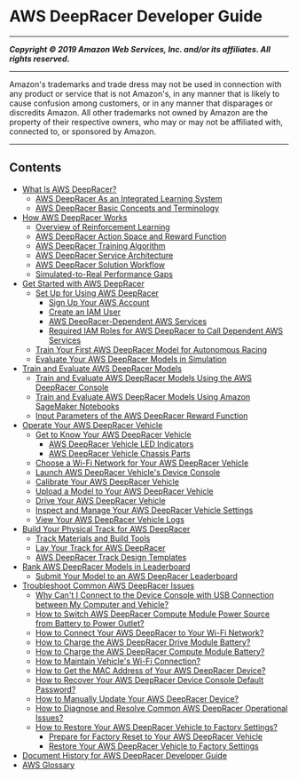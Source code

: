 # AWS DeepRacer Developer Guide

-----
*****Copyright &copy; 2019 Amazon Web Services, Inc. and/or its affiliates. All rights reserved.*****

-----
Amazon's trademarks and trade dress may not be used in 
     connection with any product or service that is not Amazon's, 
     in any manner that is likely to cause confusion among customers, 
     or in any manner that disparages or discredits Amazon. All other 
     trademarks not owned by Amazon are the property of their respective
     owners, who may or may not be affiliated with, connected to, or 
     sponsored by Amazon.

-----
## Contents
+ [What Is AWS DeepRacer?](what-is-deepracer.md)
   + [AWS DeepRacer As an Integrated Learning System](deepracer-is-a-learning-environment-for-reinforcement-learning.md)
   + [AWS DeepRacer Basic Concepts and Terminology](deepracer-basic-concept.md)
+ [How AWS DeepRacer Works](deepracer-how-it-works.md)
   + [Overview of Reinforcement Learning](deepracer-how-it-works-overview-reinforcement-learning.md)
   + [AWS DeepRacer Action Space and Reward Function](deepracer-how-it-works-action-space.md)
   + [AWS DeepRacer Training Algorithm](deepracer-how-it-works-reinforcement-learning-algorithm.md)
   + [AWS DeepRacer Service Architecture](deepracer-how-it-works-service-architecture.md)
   + [AWS DeepRacer Solution Workflow](deepracer-how-it-works-solution-workflow.md)
   + [Simulated-to-Real Performance Gaps](deepracer-how-it-works-virtual-to-physical.md)
+ [Get Started with AWS DeepRacer](deepracer-get-started.md)
   + [Set Up for Using AWS DeepRacer](deepracer-setup.md)
      + [Sign Up Your AWS Account](deepracer-sign-up-aws-account.md)
      + [Create an IAM User](deepracer-create-iam-user.md)
      + [AWS DeepRacer-Dependent AWS Services](deepracer-dependent-aws-services.md)
      + [Required IAM Roles for AWS DeepRacer to Call Dependent AWS Services](deepracer-understand-required-permissions-and-iam-roles.md)
   + [Train Your First AWS DeepRacer Model for Autonomous Racing](deepracer-get-started-training-model.md)
   + [Evaluate Your AWS DeepRacer Models in Simulation](deepracer-get-started-test-in-simulator.md)
+ [Train and Evaluate AWS DeepRacer Models](create-deepracer-project.md)
   + [Train and Evaluate AWS DeepRacer Models Using the AWS DeepRacer Console](deepracer-console-train-evaluate-models.md)
   + [Train and Evaluate AWS DeepRacer Models Using Amazon SageMaker Notebooks](train-evaluate-models-using-sagemaker-notebook.md)
   + [Input Parameters of the AWS DeepRacer Reward Function](deepracer-reward-function-input.md)
+ [Operate Your AWS DeepRacer Vehicle](operate-deepracer-vehicle.md)
   + [Get to Know Your AWS DeepRacer Vehicle](deepracer-prep-vehicle.md)
      + [AWS DeepRacer Vehicle LED Indicators](deepracer-vehicle-led-indicators.md)
      + [AWS DeepRacer Vehicle Chassis Parts](deepracer-vehicle-chassis-parts.md)
   + [Choose a Wi-Fi Network for Your AWS DeepRacer Vehicle](deepracer-set-up-vehicle.md)
   + [Launch AWS DeepRacer Vehicle's Device Console](deepracer-set-up-vehicle-test-drive.md)
   + [Calibrate Your AWS DeepRacer Vehicle](deepracer-calibrate-vehicle.md)
   + [Upload a Model to Your AWS DeepRacer Vehicle](deepracer-upload-model-to-vehicle.md)
   + [Drive Your AWS DeepRacer Vehicle](deepracer-drive-your-vehicle.md)
   + [Inspect and Manage Your AWS DeepRacer Vehicle Settings](deepracer-manage-vehicle-settings.md)
   + [View Your AWS DeepRacer Vehicle Logs](deepracer-drive-vehicle-logs.md)
+ [Build Your Physical Track for AWS DeepRacer](deepracer-build-your-track.md)
   + [Track Materials and Build Tools](deepracer-build-your-track-materials-and-tools.md)
   + [Lay Your Track for AWS DeepRacer](deepracer-build-your-track-construction.md)
   + [AWS DeepRacer Track Design Templates](deepracer-track-examples.md)
+ [Rank AWS DeepRacer Models in Leaderboard](deepracer-racing-series.md)
   + [Submit Your Model to an AWS DeepRacer Leaderboard](deepracer-submit-model-to-leaderboard.md)
+ [Troubleshoot Common AWS DeepRacer Issues](deepracer-troubleshooting.md)
   + [Why Can't I Connect to the Device Console with USB Connection between My Computer and Vehicle?](deepracer-troubleshooting-connect-to-deepracer.aws.md)
   + [How to Switch AWS DeepRacer Compute Module Power Source from Battery to Power Outlet?](deepracer-troubleshooting-switch-battery-to-wall-power.md)
   + [How to Connect Your AWS DeepRacer to Your Wi-Fi Network?](deepracer-troubleshooting-wifi-connection-first-time.md)
   + [How to Charge the AWS DeepRacer Drive Module Battery?](deepracer-troubleshooting-charge-vehicle-battery-first-time.md)
   + [How to Charge the AWS DeepRacer Compute Module Battery?](deepracer-troubleshooting-charge-compute-battery.md)
   + [How to Maintain Vehicle's Wi-Fi Connection?](deepracer-troubleshooting-maintain-vehicle-connection.md)
   + [How to Get the MAC Address of Your AWS DeepRacer Device?](deepracer-troubleshooting-get-mac-address.md)
   + [How to Recover Your AWS DeepRacer Device Console Default Password?](deepracer-troubleshooting-recover-device-web-server-password.md)
   + [How to Manually Update Your AWS DeepRacer Device?](deepracer-troubleshooting-manual-update-device.md)
   + [How to Diagnose and Resolve Common AWS DeepRacer Operational Issues?](deepracer-troubleshooting-device-operation-issues.md)
   + [How to Restore Your AWS DeepRacer Vehicle to Factory Settings?](deepracer-troubleshooting-factory-reset.md)
      + [Prepare for Factory Reset to Your AWS DeepRacer Vehicle](deepracer-vehicle-factory-reset-preparation.md)
      + [Restore Your AWS DeepRacer Vehicle to Factory Settings](deepracer-vehicle-factory-reset-instructions.md)
+ [Document History for AWS DeepRacer Developer Guide](doc-history.md)
+ [AWS Glossary](glossary.md)